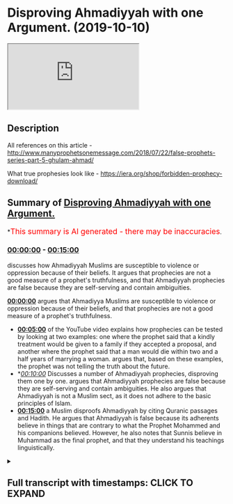# Disproving Ahmadiyyah with one Argument. (2019-10-10)

<iframe loading='lazy' src='https://www.youtube.com/embed/tFXReth0BEM'></iframe>

## Description

All references on this article  - http://www.manyprophetsonemessage.com/2018/07/22/false-prophets-series-part-5-ghulam-ahmad/

What true prophesies look like - https://iera.org/shop/forbidden-prophecy-download/

## Summary of [Disproving Ahmadiyyah with one Argument.](https://www.youtube.com/watch?v=tFXReth0BEM)


*<span style="color:red; font-size:125%">This summary is AI generated - there may be inaccuracies</span>.

### [00:00:00](https://www.youtube.com/watch?v=tFXReth0BEM&t=0) - [00:15:00](https://www.youtube.com/watch?v=tFXReth0BEM&t=900)

 discusses how Ahmadiyyah Muslims are susceptible to violence or oppression because of their beliefs. It argues that prophecies are not a good measure of a prophet's truthfulness, and that Ahmadiyyah prophecies are false because they are self-serving and contain ambiguities.

**[00:00:00](https://www.youtube.com/watch?v=tFXReth0BEM&t=0)**  argues that Ahmadiyya Muslims are susceptible to violence or oppression because of their beliefs, and that prophecies are not a good measure of a prophet's truthfulness.
* **[00:05:00](https://www.youtube.com/watch?v=tFXReth0BEM&t=300)** of the YouTube video explains how prophecies can be tested by looking at two examples: one where the prophet said that a kindly treatment would be given to a family if they accepted a proposal, and another where the prophet said that a man would die within two and a half years of marrying a woman. argues that, based on these examples, the prophet was not telling the truth about the future.
* **[00:10:00](https://www.youtube.com/watch?v=tFXReth0BEM&t=600)* Discusses a number of Ahmadiyyah prophecies, disproving them one by one. argues that Ahmadiyyah prophecies are false because they are self-serving and contain ambiguities. He also argues that Ahmadiyyah is not a Muslim sect, as it does not adhere to the basic principles of Islam.
* **[00:15:00](https://www.youtube.com/watch?v=tFXReth0BEM&t=900)**  a Muslim disproofs Ahmadiyyah by citing Quranic passages and Hadith. He argues that Ahmadiyyah is false because its adherents believe in things that are contrary to what the Prophet Mohammed and his companions believed. However, he also notes that Sunnis believe in Muhammad as the final prophet, and that they understand his teachings linguistically.

<details><summary><h2>Full transcript with timestamps: CLICK TO EXPAND</h2></summary>

[0:00:00](https://youtu.be/tFXReth0BEM?t=0) Salam alaikum warahmatullahi what I care  
[0:00:02](https://youtu.be/tFXReth0BEM?t=2) - how are you guys doing and this is a  
[0:00:04](https://youtu.be/tFXReth0BEM?t=4) short video hopefully which is meant to  
[0:00:07](https://youtu.be/tFXReth0BEM?t=7) elucidate our brothers and humanity from  
[0:00:11](https://youtu.be/tFXReth0BEM?t=11) the at midi community of course we  
[0:00:14](https://youtu.be/tFXReth0BEM?t=14) understand that the ahmadiyya community  
[0:00:16](https://youtu.be/tFXReth0BEM?t=16) is a small community of about ten  
[0:00:19](https://youtu.be/tFXReth0BEM?t=19) million people worldwide according to  
[0:00:21](https://youtu.be/tFXReth0BEM?t=21) statistics and then we also understand  
[0:00:23](https://youtu.be/tFXReth0BEM?t=23) that they because of that because of  
[0:00:26](https://youtu.be/tFXReth0BEM?t=26) that may be susceptible to kind of  
[0:00:29](https://youtu.be/tFXReth0BEM?t=29) violence or oppression all these things  
[0:00:31](https://youtu.be/tFXReth0BEM?t=31) Wow so the first thing we should  
[0:00:33](https://youtu.be/tFXReth0BEM?t=33) actually sell by saying is that whenever  
[0:00:36](https://youtu.be/tFXReth0BEM?t=36) you see people who who are susceptible  
[0:00:40](https://youtu.be/tFXReth0BEM?t=40) to those things we should be careful not  
[0:00:42](https://youtu.be/tFXReth0BEM?t=42) to twist you know ideological points of  
[0:00:45](https://youtu.be/tFXReth0BEM?t=45) contention theological points of  
[0:00:47](https://youtu.be/tFXReth0BEM?t=47) contention which I'm going to raise in  
[0:00:48](https://youtu.be/tFXReth0BEM?t=48) fact in this video to religious violence  
[0:00:52](https://youtu.be/tFXReth0BEM?t=52) or oppression or anything like that so  
[0:00:55](https://youtu.be/tFXReth0BEM?t=55) that's that's a disclaimer that I want  
[0:00:56](https://youtu.be/tFXReth0BEM?t=56) to make and just for those who don't  
[0:00:58](https://youtu.be/tFXReth0BEM?t=58) understand who and what the Atman is aa  
[0:01:02](https://youtu.be/tFXReth0BEM?t=62) the admin is are a group of people who  
[0:01:04](https://youtu.be/tFXReth0BEM?t=64) believe in the Quran the veracity of the  
[0:01:06](https://youtu.be/tFXReth0BEM?t=66) Quran and they actually even believe in  
[0:01:09](https://youtu.be/tFXReth0BEM?t=69) the son now the you know the the  
[0:01:11](https://youtu.be/tFXReth0BEM?t=71) literature of the Muslims of the Sunni  
[0:01:14](https://youtu.be/tFXReth0BEM?t=74) Muslims like Bukhari Muslim etc and what  
[0:01:18](https://youtu.be/tFXReth0BEM?t=78) they also believe which is what  
[0:01:19](https://youtu.be/tFXReth0BEM?t=79) separates them from the main body of  
[0:01:21](https://youtu.be/tFXReth0BEM?t=81) Sunni Islam and Shia Islam the fact that  
[0:01:25](https://youtu.be/tFXReth0BEM?t=85) there was a prophet that came after they  
[0:01:26](https://youtu.be/tFXReth0BEM?t=86) call him what I'm Ahmed now this man was  
[0:01:28](https://youtu.be/tFXReth0BEM?t=88) a man who was born 1835 and died in 1908  
[0:01:32](https://youtu.be/tFXReth0BEM?t=92) and was in British occupied India at  
[0:01:36](https://youtu.be/tFXReth0BEM?t=96) that time now I'm not gonna go to  
[0:01:38](https://youtu.be/tFXReth0BEM?t=98) conspiracy theories about him lazing and  
[0:01:40](https://youtu.be/tFXReth0BEM?t=100) conspiring with the British it of course  
[0:01:42](https://youtu.be/tFXReth0BEM?t=102) this is the main stream kind of  
[0:01:44](https://youtu.be/tFXReth0BEM?t=104) narrative within Sunni circles which is  
[0:01:47](https://youtu.be/tFXReth0BEM?t=107) that you know he was conspiring with a  
[0:01:49](https://youtu.be/tFXReth0BEM?t=109) British or he was enacting the British  
[0:01:51](https://youtu.be/tFXReth0BEM?t=111) will in that you know he kind of unquiet  
[0:01:57](https://youtu.be/tFXReth0BEM?t=117) eyes the the obligation of jihad  
[0:02:01](https://youtu.be/tFXReth0BEM?t=121) physical fighting back because the  
[0:02:04](https://youtu.be/tFXReth0BEM?t=124) British at that time they had an agenda  
[0:02:07](https://youtu.be/tFXReth0BEM?t=127) of course to to  
[0:02:11](https://youtu.be/tFXReth0BEM?t=131) do you militarize if you like the  
[0:02:14](https://youtu.be/tFXReth0BEM?t=134) aggressing military elements of the  
[0:02:17](https://youtu.be/tFXReth0BEM?t=137) indian colonial people's that's that's a  
[0:02:21](https://youtu.be/tFXReth0BEM?t=141) conspiracy i will call it or it could be  
[0:02:23](https://youtu.be/tFXReth0BEM?t=143) true  
[0:02:23](https://youtu.be/tFXReth0BEM?t=143) i'm not going into the details of this  
[0:02:25](https://youtu.be/tFXReth0BEM?t=145) now because it's not my area of interest  
[0:02:27](https://youtu.be/tFXReth0BEM?t=147) at this point in time but it's important  
[0:02:30](https://youtu.be/tFXReth0BEM?t=150) just to know what kind of narratives are  
[0:02:32](https://youtu.be/tFXReth0BEM?t=152) out there now here's what I do want to  
[0:02:34](https://youtu.be/tFXReth0BEM?t=154) say what you think is very important how  
[0:02:37](https://youtu.be/tFXReth0BEM?t=157) do we know a profit is a profit this is  
[0:02:39](https://youtu.be/tFXReth0BEM?t=159) a good question  
[0:02:40](https://youtu.be/tFXReth0BEM?t=160) okay how do we know a profit is a profit  
[0:02:41](https://youtu.be/tFXReth0BEM?t=161) now in the Islamic tradition I've  
[0:02:43](https://youtu.be/tFXReth0BEM?t=163) already made the argument that from a  
[0:02:45](https://youtu.be/tFXReth0BEM?t=165) completely textual basis that they  
[0:02:48](https://youtu.be/tFXReth0BEM?t=168) cannot be seen to be any profit that  
[0:02:49](https://youtu.be/tFXReth0BEM?t=169) comes after Prophet Muhammad why because  
[0:02:52](https://youtu.be/tFXReth0BEM?t=172) of the versions of lab where he's  
[0:02:54](https://youtu.be/tFXReth0BEM?t=174) referred to as hot and hot in the  
[0:02:56](https://youtu.be/tFXReth0BEM?t=176) beginning so that he's the scene of the  
[0:03:00](https://youtu.be/tFXReth0BEM?t=180) profits point is also the final prophet  
[0:03:02](https://youtu.be/tFXReth0BEM?t=182) now linguists and professor hoon  
[0:03:04](https://youtu.be/tFXReth0BEM?t=184) exegetes of the Quran through all of  
[0:03:06](https://youtu.be/tFXReth0BEM?t=186) history have said that this means that  
[0:03:08](https://youtu.be/tFXReth0BEM?t=188) he is the final prophet the Prophet  
[0:03:09](https://youtu.be/tFXReth0BEM?t=189) himself said in Buhari  
[0:03:11](https://youtu.be/tFXReth0BEM?t=191) in many different anyway I have in fact  
[0:03:13](https://youtu.be/tFXReth0BEM?t=193) different narrations that let it be  
[0:03:15](https://youtu.be/tFXReth0BEM?t=195) about me there's no prophet afternoon  
[0:03:16](https://youtu.be/tFXReth0BEM?t=196) now this is the strongest argument and  
[0:03:18](https://youtu.be/tFXReth0BEM?t=198) there are many arguments which are  
[0:03:19](https://youtu.be/tFXReth0BEM?t=199) subsidiary to those arguments we shall  
[0:03:21](https://youtu.be/tFXReth0BEM?t=201) meet to show that there cannot be a  
[0:03:24](https://youtu.be/tFXReth0BEM?t=204) prophet after prophet Muhammad from an  
[0:03:26](https://youtu.be/tFXReth0BEM?t=206) Islamic perspective however there's an  
[0:03:28](https://youtu.be/tFXReth0BEM?t=208) argument I want to make today which is a  
[0:03:30](https://youtu.be/tFXReth0BEM?t=210) different kind of argument you see well  
[0:03:32](https://youtu.be/tFXReth0BEM?t=212) I'm with himself who as we've said was  
[0:03:35](https://youtu.be/tFXReth0BEM?t=215) quite modern man in terms of his  
[0:03:36](https://youtu.be/tFXReth0BEM?t=216) political placement  
[0:03:38](https://youtu.be/tFXReth0BEM?t=218) he says the following he says that to  
[0:03:41](https://youtu.be/tFXReth0BEM?t=221) draw to judge my truthfulness or lies  
[0:03:43](https://youtu.be/tFXReth0BEM?t=223) there is no better test than prophesies  
[0:03:46](https://youtu.be/tFXReth0BEM?t=226) and he also said let it be known to the  
[0:03:49](https://youtu.be/tFXReth0BEM?t=229) unbelieving persons that my truthfulness  
[0:03:51](https://youtu.be/tFXReth0BEM?t=231) or false will be judged on my prophecies  
[0:03:53](https://youtu.be/tFXReth0BEM?t=233) there is no other touchstone for it and  
[0:03:56](https://youtu.be/tFXReth0BEM?t=236) of course I'm going to provide an  
[0:03:58](https://youtu.be/tFXReth0BEM?t=238) article with all of the references for  
[0:04:02](https://youtu.be/tFXReth0BEM?t=242) these things that he said so what he's  
[0:04:04](https://youtu.be/tFXReth0BEM?t=244) saying is and this is mentioned just  
[0:04:09](https://youtu.be/tFXReth0BEM?t=249) mentioned you know  
[0:04:17](https://youtu.be/tFXReth0BEM?t=257) in Boots where I will show you the  
[0:04:20](https://youtu.be/tFXReth0BEM?t=260) evidences for the references for those  
[0:04:23](https://youtu.be/tFXReth0BEM?t=263) particular quotations I just came as I'm  
[0:04:26](https://youtu.be/tFXReth0BEM?t=266) finding those quotations what I'm gonna  
[0:04:27](https://youtu.be/tFXReth0BEM?t=267) say is that I believe that what a madman  
[0:04:29](https://youtu.be/tFXReth0BEM?t=269) is actually right these points in fact  
[0:04:32](https://youtu.be/tFXReth0BEM?t=272) it is a good point to make that  
[0:04:34](https://youtu.be/tFXReth0BEM?t=274) prophecies are wise required for example  
[0:04:36](https://youtu.be/tFXReth0BEM?t=276) those two things to judge my  
[0:04:38](https://youtu.be/tFXReth0BEM?t=278) truthfulness of lives is no business and  
[0:04:40](https://youtu.be/tFXReth0BEM?t=280) prophecies is mentioned in a book called  
[0:04:42](https://youtu.be/tFXReth0BEM?t=282) rahani Mazzini the volume 19 page 288 is  
[0:04:47](https://youtu.be/tFXReth0BEM?t=287) also let it be known to the unbelieving  
[0:04:49](https://youtu.be/tFXReth0BEM?t=289) persons that my truthfulness or false  
[0:04:51](https://youtu.be/tFXReth0BEM?t=291) winters am uneasy there is no better  
[0:04:53](https://youtu.be/tFXReth0BEM?t=293) touchstone for it is in Amenas he mocked  
[0:04:55](https://youtu.be/tFXReth0BEM?t=295) he Islam page 208 of these references I  
[0:04:59](https://youtu.be/tFXReth0BEM?t=299) will provide in an article which I'm  
[0:05:02](https://youtu.be/tFXReth0BEM?t=302) basing it on this research on now having  
[0:05:05](https://youtu.be/tFXReth0BEM?t=305) said that he's saying basically my  
[0:05:06](https://youtu.be/tFXReth0BEM?t=306) prophecies which is my predictions of  
[0:05:08](https://youtu.be/tFXReth0BEM?t=308) the future this is the touchstone to  
[0:05:11](https://youtu.be/tFXReth0BEM?t=311) know if I'm truthful and I think this is  
[0:05:12](https://youtu.be/tFXReth0BEM?t=312) a very fair test because if someone is  
[0:05:14](https://youtu.be/tFXReth0BEM?t=314) being divinely inspired if someone is  
[0:05:17](https://youtu.be/tFXReth0BEM?t=317) being divinely inspired they should be  
[0:05:19](https://youtu.be/tFXReth0BEM?t=319) in fact yeah telling the truth about the  
[0:05:22](https://youtu.be/tFXReth0BEM?t=322) future because if God is all-knowing he  
[0:05:23](https://youtu.be/tFXReth0BEM?t=323) knows the future as well  
[0:05:24](https://youtu.be/tFXReth0BEM?t=324) very fair enough and that is actually  
[0:05:26](https://youtu.be/tFXReth0BEM?t=326) one of the challenges we as Muslims make  
[0:05:28](https://youtu.be/tFXReth0BEM?t=328) to non-muslims that if the Prophet had  
[0:05:31](https://youtu.be/tFXReth0BEM?t=331) made a prediction of the future that is  
[0:05:33](https://youtu.be/tFXReth0BEM?t=333) time-bound  
[0:05:34](https://youtu.be/tFXReth0BEM?t=334) for example place bound that ship have  
[0:05:38](https://youtu.be/tFXReth0BEM?t=338) materialized and if it can be falsified  
[0:05:39](https://youtu.be/tFXReth0BEM?t=339) this effectively falsify his prophethood  
[0:05:42](https://youtu.be/tFXReth0BEM?t=342) it's a very fair enough test because no  
[0:05:44](https://youtu.be/tFXReth0BEM?t=344) one knows the future for sure now I want  
[0:05:47](https://youtu.be/tFXReth0BEM?t=347) to just introduce you to two prophecies  
[0:05:48](https://youtu.be/tFXReth0BEM?t=348) or two or three prophecies that will I'm  
[0:05:50](https://youtu.be/tFXReth0BEM?t=350) adamant made and we want to look at  
[0:05:51](https://youtu.be/tFXReth0BEM?t=351) these prophecies and see was he telling  
[0:05:53](https://youtu.be/tFXReth0BEM?t=353) the truth or not he says what a madman  
[0:05:57](https://youtu.be/tFXReth0BEM?t=357) says in the following he says it was  
[0:05:59](https://youtu.be/tFXReth0BEM?t=359) revealed to me by the Most High God that  
[0:06:03](https://youtu.be/tFXReth0BEM?t=363) I should seek the hand of Ahmed begs  
[0:06:05](https://youtu.be/tFXReth0BEM?t=365) Eldar eldest daughter and to tell them  
[0:06:08](https://youtu.be/tFXReth0BEM?t=368) that a kindly treatment shall be dealt  
[0:06:11](https://youtu.be/tFXReth0BEM?t=371) to them if they accept the proposal and  
[0:06:13](https://youtu.be/tFXReth0BEM?t=373) that this marriage shall bring to them  
[0:06:15](https://youtu.be/tFXReth0BEM?t=375) blessings and blissful beatitude but if  
[0:06:18](https://youtu.be/tFXReth0BEM?t=378) they should refuse to do so the end of  
[0:06:21](https://youtu.be/tFXReth0BEM?t=381) the girl shall be very sad  
[0:06:23](https://youtu.be/tFXReth0BEM?t=383) and the man who shall marry her shall  
[0:06:26](https://youtu.be/tFXReth0BEM?t=386) die  
[0:06:26](https://youtu.be/tFXReth0BEM?t=386) within two and a half years and her  
[0:06:28](https://youtu.be/tFXReth0BEM?t=388) father within three years from the date  
[0:06:30](https://youtu.be/tFXReth0BEM?t=390) of marriage God the most high will  
[0:06:33](https://youtu.be/tFXReth0BEM?t=393) remove every obstacle in the end bring  
[0:06:36](https://youtu.be/tFXReth0BEM?t=396) her into marriage with me Tocqueville  
[0:06:38](https://youtu.be/tFXReth0BEM?t=398) Allah saying this yeah and turn the  
[0:06:40](https://youtu.be/tFXReth0BEM?t=400) irreligious people into Muslims and  
[0:06:42](https://youtu.be/tFXReth0BEM?t=402) bring to guidance those who have lost  
[0:06:45](https://youtu.be/tFXReth0BEM?t=405) the right path it's very clear what a  
[0:06:49](https://youtu.be/tFXReth0BEM?t=409) madman is saying that he will marry this  
[0:06:51](https://youtu.be/tFXReth0BEM?t=411) woman  
[0:06:52](https://youtu.be/tFXReth0BEM?t=412) whose name is Mohammad II Begum yeah  
[0:06:55](https://youtu.be/tFXReth0BEM?t=415) he's saying that will happen in this  
[0:06:56](https://youtu.be/tFXReth0BEM?t=416) time if this doesn't happen and so on  
[0:06:58](https://youtu.be/tFXReth0BEM?t=418) then we problematic now highs will jump  
[0:07:01](https://youtu.be/tFXReth0BEM?t=421) on this and say well hold on he says  
[0:07:02](https://youtu.be/tFXReth0BEM?t=422) that if the people repent there was a  
[0:07:04](https://youtu.be/tFXReth0BEM?t=424) condition of repentance the family if  
[0:07:06](https://youtu.be/tFXReth0BEM?t=426) the family doesn't repent then all these  
[0:07:08](https://youtu.be/tFXReth0BEM?t=428) things will happen however even after a  
[0:07:11](https://youtu.be/tFXReth0BEM?t=431) family was sending because they got a  
[0:07:13](https://youtu.be/tFXReth0BEM?t=433) little bit worried actually maybe this  
[0:07:14](https://youtu.be/tFXReth0BEM?t=434) guy is telling the truth the family side  
[0:07:16](https://youtu.be/tFXReth0BEM?t=436) writing you know letters of apology to  
[0:07:18](https://youtu.be/tFXReth0BEM?t=438) the two and so on even after that he  
[0:07:22](https://youtu.be/tFXReth0BEM?t=442) reiterated so a company because of  
[0:07:24](https://youtu.be/tFXReth0BEM?t=444) repentance he reiterated the same  
[0:07:26](https://youtu.be/tFXReth0BEM?t=446) message she said even after they  
[0:07:29](https://youtu.be/tFXReth0BEM?t=449) supposedly you know apologized and so on  
[0:07:31](https://youtu.be/tFXReth0BEM?t=451) but the death of Ahmed but beg broke  
[0:07:34](https://youtu.be/tFXReth0BEM?t=454) their backs and this was why they sent  
[0:07:36](https://youtu.be/tFXReth0BEM?t=456) letters of apology and regret so he's  
[0:07:38](https://youtu.be/tFXReth0BEM?t=458) acknowledging that they said assembly is  
[0:07:40](https://youtu.be/tFXReth0BEM?t=460) of a program as they were struck by fear  
[0:07:43](https://youtu.be/tFXReth0BEM?t=463) and terror in their hearts it was  
[0:07:44](https://youtu.be/tFXReth0BEM?t=464) essential that God the Most High  
[0:07:46](https://youtu.be/tFXReth0BEM?t=466) according to his ancient way postponed  
[0:07:48](https://youtu.be/tFXReth0BEM?t=468) the day of punishment to some later time  
[0:07:50](https://youtu.be/tFXReth0BEM?t=470) that is to the time when those people  
[0:07:53](https://youtu.be/tFXReth0BEM?t=473) again turned back fully to another time  
[0:07:56](https://youtu.be/tFXReth0BEM?t=476) of fearing and turning to God is  
[0:07:58](https://youtu.be/tFXReth0BEM?t=478) displayed as proved by the whole of the  
[0:08:00](https://youtu.be/tFXReth0BEM?t=480) Quran but the essence of the prophecy  
[0:08:03](https://youtu.be/tFXReth0BEM?t=483) that this woman will enter into this  
[0:08:05](https://youtu.be/tFXReth0BEM?t=485) marriage with me is an absolute fate  
[0:08:08](https://youtu.be/tFXReth0BEM?t=488) isn't a discovery is an absolute fate  
[0:08:11](https://youtu.be/tFXReth0BEM?t=491) which cannot be averted now this is  
[0:08:14](https://youtu.be/tFXReth0BEM?t=494) clear even after the so-called  
[0:08:16](https://youtu.be/tFXReth0BEM?t=496) repentance and apology so absolute faith  
[0:08:18](https://youtu.be/tFXReth0BEM?t=498) which were which one cannot be averted  
[0:08:20](https://youtu.be/tFXReth0BEM?t=500) he says so after these days when God the  
[0:08:22](https://youtu.be/tFXReth0BEM?t=502) most high sees that these people's  
[0:08:24](https://youtu.be/tFXReth0BEM?t=504) hearts have hardened and that they have  
[0:08:26](https://youtu.be/tFXReth0BEM?t=506) not valued the few days of respite and  
[0:08:29](https://youtu.be/tFXReth0BEM?t=509) relaxation given to them then he will  
[0:08:31](https://youtu.be/tFXReth0BEM?t=511) turn to the fulfillment of the prophecy  
[0:08:33](https://youtu.be/tFXReth0BEM?t=513) of his holy word  
[0:08:35](https://youtu.be/tFXReth0BEM?t=515) so you can't say that because of all the  
[0:08:37](https://youtu.be/tFXReth0BEM?t=517) family repented because here saying he's  
[0:08:38](https://youtu.be/tFXReth0BEM?t=518) definitely she's been definitely to be  
[0:08:39](https://youtu.be/tFXReth0BEM?t=519) married with me what did this happen  
[0:08:45](https://youtu.be/tFXReth0BEM?t=525) was he ever married to Mohamed he bigger  
[0:08:47](https://youtu.be/tFXReth0BEM?t=527) this is the question we have to ask  
[0:08:49](https://youtu.be/tFXReth0BEM?t=529) because this was saying it's absolute  
[0:08:50](https://youtu.be/tFXReth0BEM?t=530) the answer is no he never married her  
[0:08:54](https://youtu.be/tFXReth0BEM?t=534) and there's no evidence like he married  
[0:08:55](https://youtu.be/tFXReth0BEM?t=535) her in fact she got married to another  
[0:08:56](https://youtu.be/tFXReth0BEM?t=536) man now then all those bad things happen  
[0:08:59](https://youtu.be/tFXReth0BEM?t=539) to Mohammed he Begum did you know did  
[0:09:03](https://youtu.be/tFXReth0BEM?t=543) Allah break their backs and so on no  
[0:09:05](https://youtu.be/tFXReth0BEM?t=545) more so the question is how can his  
[0:09:09](https://youtu.be/tFXReth0BEM?t=549) prophecy be wrong if he knows the future  
[0:09:10](https://youtu.be/tFXReth0BEM?t=550) it seems someone may be a critical say  
[0:09:14](https://youtu.be/tFXReth0BEM?t=554) this man really wanted to get married to  
[0:09:15](https://youtu.be/tFXReth0BEM?t=555) this woman was using fear tactics to try  
[0:09:19](https://youtu.be/tFXReth0BEM?t=559) to persuade the woman for marriage but  
[0:09:22](https://youtu.be/tFXReth0BEM?t=562) that never materialized but  
[0:09:24](https://youtu.be/tFXReth0BEM?t=564) unfortunately what that did is it put  
[0:09:26](https://youtu.be/tFXReth0BEM?t=566) the cat in with the pigeons it put the  
[0:09:27](https://youtu.be/tFXReth0BEM?t=567) spanner in with the Woodworks because  
[0:09:29](https://youtu.be/tFXReth0BEM?t=569) now we can say that this is a false  
[0:09:31](https://youtu.be/tFXReth0BEM?t=571) prophecy which effectively you could  
[0:09:34](https://youtu.be/tFXReth0BEM?t=574) argue falsifies his whole claim to  
[0:09:38](https://youtu.be/tFXReth0BEM?t=578) profit so by the way he says this and  
[0:09:42](https://youtu.be/tFXReth0BEM?t=582) I'll give you the references in the  
[0:09:44](https://youtu.be/tFXReth0BEM?t=584) article you can check the other comfort  
[0:09:45](https://youtu.be/tFXReth0BEM?t=585) in the description box  
[0:09:46](https://youtu.be/tFXReth0BEM?t=586) by the way of prophecy the exalted God  
[0:09:49](https://youtu.be/tFXReth0BEM?t=589) revealed him to his number one that  
[0:09:51](https://youtu.be/tFXReth0BEM?t=591) ultimately the elder daughter of Mirza  
[0:09:53](https://youtu.be/tFXReth0BEM?t=593) Ahmed Beck son of menahalim Beck would  
[0:09:57](https://youtu.be/tFXReth0BEM?t=597) be married to me these people will  
[0:09:59](https://youtu.be/tFXReth0BEM?t=599) resort to great hostility and would put  
[0:10:01](https://youtu.be/tFXReth0BEM?t=601) many obstacles in the way but in the end  
[0:10:03](https://youtu.be/tFXReth0BEM?t=603) it would surely take place the exalted  
[0:10:06](https://youtu.be/tFXReth0BEM?t=606) God by all possible means bring her to  
[0:10:08](https://youtu.be/tFXReth0BEM?t=608) me  
[0:10:09](https://youtu.be/tFXReth0BEM?t=609) whether a virgin or a widow and would  
[0:10:11](https://youtu.be/tFXReth0BEM?t=611) remove all impediments and would of  
[0:10:13](https://youtu.be/tFXReth0BEM?t=613) necessity to the Sun and no one will be  
[0:10:17](https://youtu.be/tFXReth0BEM?t=617) able to prevent it yeah if this has been  
[0:10:21](https://youtu.be/tFXReth0BEM?t=621) in the hadith literature of the Salim  
[0:10:24](https://youtu.be/tFXReth0BEM?t=624) that he was saying that this is gonna  
[0:10:26](https://youtu.be/tFXReth0BEM?t=626) happen I'm gonna marry this woman and he  
[0:10:28](https://youtu.be/tFXReth0BEM?t=628) never did it imagine what the Orientals  
[0:10:29](https://youtu.be/tFXReth0BEM?t=629) would be doing they'll be having a field  
[0:10:31](https://youtu.be/tFXReth0BEM?t=631) day with this information now look at  
[0:10:36](https://youtu.be/tFXReth0BEM?t=636) this  
[0:10:36](https://youtu.be/tFXReth0BEM?t=636) in addition to this false prophecy yeah  
[0:10:38](https://youtu.be/tFXReth0BEM?t=638) secondary one he says it is God's  
[0:10:41](https://youtu.be/tFXReth0BEM?t=641) intention this is him again God's  
[0:10:44](https://youtu.be/tFXReth0BEM?t=644) intention that he will bring two ladies  
[0:10:46](https://youtu.be/tFXReth0BEM?t=646) in my wedlock  
[0:10:48](https://youtu.be/tFXReth0BEM?t=648) one will be a virgin and the other a  
[0:10:50](https://youtu.be/tFXReth0BEM?t=650) widow  
[0:10:51](https://youtu.be/tFXReth0BEM?t=651) therefore this inspiration now as  
[0:10:53](https://youtu.be/tFXReth0BEM?t=653) related to the version has been  
[0:10:55](https://youtu.be/tFXReth0BEM?t=655) fulfilled and presented by the grace of  
[0:10:57](https://youtu.be/tFXReth0BEM?t=657) God I have four sons from it this wife  
[0:10:59](https://youtu.be/tFXReth0BEM?t=659) I'm still waiting for the fulfillment of  
[0:11:01](https://youtu.be/tFXReth0BEM?t=661) the inspiration regarding Widow now the  
[0:11:03](https://youtu.be/tFXReth0BEM?t=663) thing is what I'm not married twice most  
[0:11:04](https://youtu.be/tFXReth0BEM?t=664) two versions he married twice before and  
[0:11:07](https://youtu.be/tFXReth0BEM?t=667) he married - harmik Bibi and no strategy  
[0:11:09](https://youtu.be/tFXReth0BEM?t=669) em bigger both of them yes both of them  
[0:11:13](https://youtu.be/tFXReth0BEM?t=673) are virgins now the question is he said  
[0:11:15](https://youtu.be/tFXReth0BEM?t=675) I'm gonna marry a virgin and the widow  
[0:11:16](https://youtu.be/tFXReth0BEM?t=676) so wait a minute we should do it the  
[0:11:19](https://youtu.be/tFXReth0BEM?t=679) other way Widow that he married well  
[0:11:21](https://youtu.be/tFXReth0BEM?t=681) someone can argue well when he married  
[0:11:23](https://youtu.be/tFXReth0BEM?t=683) her she was no longer a virgin okay well  
[0:11:26](https://youtu.be/tFXReth0BEM?t=686) this is the when she outlived him so she  
[0:11:28](https://youtu.be/tFXReth0BEM?t=688) became a widow but doesn't work like  
[0:11:30](https://youtu.be/tFXReth0BEM?t=690) that because he said he'll bring him -  
[0:11:32](https://youtu.be/tFXReth0BEM?t=692) no I - my wedlock eonni  
[0:11:35](https://youtu.be/tFXReth0BEM?t=695) that she was in that state of being a  
[0:11:36](https://youtu.be/tFXReth0BEM?t=696) widow already and then she was brought  
[0:11:39](https://youtu.be/tFXReth0BEM?t=699) to my weblog not that I made her the  
[0:11:41](https://youtu.be/tFXReth0BEM?t=701) widow or because of me she became a  
[0:11:43](https://youtu.be/tFXReth0BEM?t=703) widow Yani  
[0:11:44](https://youtu.be/tFXReth0BEM?t=704) so the two things here are interlinked  
[0:11:46](https://youtu.be/tFXReth0BEM?t=706) false prophecies relating to marriage  
[0:11:48](https://youtu.be/tFXReth0BEM?t=708) and so obviously someone will argue if  
[0:11:51](https://youtu.be/tFXReth0BEM?t=711) there was an oriental census  
[0:11:53](https://youtu.be/tFXReth0BEM?t=713) [Music]  
[0:11:54](https://youtu.be/tFXReth0BEM?t=714) self-serving prophesies because you want  
[0:11:57](https://youtu.be/tFXReth0BEM?t=717) to marry the Orient this will sell us  
[0:11:59](https://youtu.be/tFXReth0BEM?t=719) you want to hear the problem on tomorrow  
[0:12:00](https://youtu.be/tFXReth0BEM?t=720) and therefore you say you're gonna marry  
[0:12:02](https://youtu.be/tFXReth0BEM?t=722) this otherwise break your back to sand  
[0:12:03](https://youtu.be/tFXReth0BEM?t=723) that they would have a field day with  
[0:12:05](https://youtu.be/tFXReth0BEM?t=725) this and that he did not marry and so on  
[0:12:08](https://youtu.be/tFXReth0BEM?t=728) so forth by him  
[0:12:09](https://youtu.be/tFXReth0BEM?t=729) so imagine if it was us as the Sunni  
[0:12:11](https://youtu.be/tFXReth0BEM?t=731) Muslims will be here elated in front of  
[0:12:14](https://youtu.be/tFXReth0BEM?t=734) the international community with such  
[0:12:16](https://youtu.be/tFXReth0BEM?t=736) false prophecies  
[0:12:17](https://youtu.be/tFXReth0BEM?t=737) moreover well I'm Ahmed said I shall die  
[0:12:21](https://youtu.be/tFXReth0BEM?t=741) in Mecca or Medina and the man never  
[0:12:24](https://youtu.be/tFXReth0BEM?t=744) stepped foot in Mecca or Medina what  
[0:12:26](https://youtu.be/tFXReth0BEM?t=746) more do you want  
[0:12:27](https://youtu.be/tFXReth0BEM?t=747) ladies and gentlemen let's read the  
[0:12:29](https://youtu.be/tFXReth0BEM?t=749) whole thing are you taking out of  
[0:12:30](https://youtu.be/tFXReth0BEM?t=750) context  
[0:12:30](https://youtu.be/tFXReth0BEM?t=750) I don't think me brother because you  
[0:12:32](https://youtu.be/tFXReth0BEM?t=752) need you so this I shall die in Mecca  
[0:12:34](https://youtu.be/tFXReth0BEM?t=754) Medina means that before my death I  
[0:12:37](https://youtu.be/tFXReth0BEM?t=757) shall be bestowed victory like that of  
[0:12:39](https://youtu.be/tFXReth0BEM?t=759) madcap listen to this that I should say  
[0:12:41](https://youtu.be/tFXReth0BEM?t=761) that the holy prophet had vanquished his  
[0:12:43](https://youtu.be/tFXReth0BEM?t=763) enemies through them  
[0:12:44](https://youtu.be/tFXReth0BEM?t=764) sensation of majestic signs of Allah so  
[0:12:46](https://youtu.be/tFXReth0BEM?t=766) it will happen now the second meaning is  
[0:12:48](https://youtu.be/tFXReth0BEM?t=768) that before my death I shall bestow the  
[0:12:50](https://youtu.be/tFXReth0BEM?t=770) victory like that of Medina which means  
[0:12:53](https://youtu.be/tFXReth0BEM?t=773) that people's heart will be their own  
[0:12:55](https://youtu.be/tFXReth0BEM?t=775) inclined towards me the phrase God has  
[0:12:59](https://youtu.be/tFXReth0BEM?t=779) decreed I and my messengers shall  
[0:13:01](https://youtu.be/tFXReth0BEM?t=781) prevail points of victory like that was  
[0:13:03](https://youtu.be/tFXReth0BEM?t=783) Mecca and the phrase peace is the word  
[0:13:06](https://youtu.be/tFXReth0BEM?t=786) for my merciful look point to a picture  
[0:13:07](https://youtu.be/tFXReth0BEM?t=787) like that of Medina wait a minute  
[0:13:09](https://youtu.be/tFXReth0BEM?t=789) ten million people in the world which is  
[0:13:10](https://youtu.be/tFXReth0BEM?t=790) the side the size of London as a  
[0:13:12](https://youtu.be/tFXReth0BEM?t=792) religious community what Mecca Medina  
[0:13:14](https://youtu.be/tFXReth0BEM?t=794) I'm sorry to say how can you even  
[0:13:16](https://youtu.be/tFXReth0BEM?t=796) compare the victory of Muhammad's Allah  
[0:13:18](https://youtu.be/tFXReth0BEM?t=798) as something was stretched yeah from  
[0:13:21](https://youtu.be/tFXReth0BEM?t=801) Michelle a calamity never of Arabia from  
[0:13:24](https://youtu.be/tFXReth0BEM?t=804) the east part the worst is the worst  
[0:13:25](https://youtu.be/tFXReth0BEM?t=805) part of the West with such Yanni sorry  
[0:13:29](https://youtu.be/tFXReth0BEM?t=809) to say in significant gains  
[0:13:32](https://youtu.be/tFXReth0BEM?t=812) comparatively from a demographic  
[0:13:33](https://youtu.be/tFXReth0BEM?t=813) perspective of Allah but then those  
[0:13:36](https://youtu.be/tFXReth0BEM?t=816) don't forget hold on I told us the truth  
[0:13:39](https://youtu.be/tFXReth0BEM?t=819) so the Kakadu he spoke the truth  
[0:13:43](https://youtu.be/tFXReth0BEM?t=823) even though in many instances he did not  
[0:13:45](https://youtu.be/tFXReth0BEM?t=825) speak the truth - he said in so saying  
[0:13:48](https://youtu.be/tFXReth0BEM?t=828) he said to judge my truthful missile  
[0:13:51](https://youtu.be/tFXReth0BEM?t=831) lies there is no better test than  
[0:13:52](https://youtu.be/tFXReth0BEM?t=832) prophesies like we use the prophecies  
[0:13:54](https://youtu.be/tFXReth0BEM?t=834) and we come to the conclusion that  
[0:13:56](https://youtu.be/tFXReth0BEM?t=836) actually when you came to predicting the  
[0:13:58](https://youtu.be/tFXReth0BEM?t=838) future you did a miserable job you did  
[0:14:01](https://youtu.be/tFXReth0BEM?t=841) not do the right thing and therefore in  
[0:14:04](https://youtu.be/tFXReth0BEM?t=844) addition to all of those evidences that  
[0:14:07](https://youtu.be/tFXReth0BEM?t=847) point to the fact that problem house our  
[0:14:08](https://youtu.be/tFXReth0BEM?t=848) salah is the final messenger you also  
[0:14:10](https://youtu.be/tFXReth0BEM?t=850) have these clear evidences to the  
[0:14:13](https://youtu.be/tFXReth0BEM?t=853) brothers to the sisters in humanity  
[0:14:15](https://youtu.be/tFXReth0BEM?t=855) there are many brothers and sisters  
[0:14:16](https://youtu.be/tFXReth0BEM?t=856) which claim which clearly show  
[0:14:19](https://youtu.be/tFXReth0BEM?t=859) unequivocally ambiguously that Allah  
[0:14:22](https://youtu.be/tFXReth0BEM?t=862) Muhammad made false prophecies with this  
[0:14:24](https://youtu.be/tFXReth0BEM?t=864) legend gentlemen why I think we have to  
[0:14:26](https://youtu.be/tFXReth0BEM?t=866) be humble and I apologize if I came  
[0:14:29](https://youtu.be/tFXReth0BEM?t=869) across the lip of passion but it's very  
[0:14:30](https://youtu.be/tFXReth0BEM?t=870) important matter if we're gonna yeah me  
[0:14:33](https://youtu.be/tFXReth0BEM?t=873) leave a sort of album I'm going to leave  
[0:14:35](https://youtu.be/tFXReth0BEM?t=875) the bulk of the Muslim  
[0:14:37](https://youtu.be/tFXReth0BEM?t=877) body in their reasoning that remark  
[0:14:39](https://youtu.be/tFXReth0BEM?t=879) system is the final perfect the question  
[0:14:41](https://youtu.be/tFXReth0BEM?t=881) is there has to be some incredibly  
[0:14:43](https://youtu.be/tFXReth0BEM?t=883) strong evidences neither this man show  
[0:14:46](https://youtu.be/tFXReth0BEM?t=886) voilá moment that he had a revelation  
[0:14:49](https://youtu.be/tFXReth0BEM?t=889) from his own words or from the  
[0:14:52](https://youtu.be/tFXReth0BEM?t=892) information that is provided up on  
[0:14:54](https://youtu.be/tFXReth0BEM?t=894) Amazon  
[0:14:55](https://youtu.be/tFXReth0BEM?t=895) we invite the brothers and sisters in a  
[0:14:57](https://youtu.be/tFXReth0BEM?t=897) comedy sect to come to a mainstream  
[0:15:00](https://youtu.be/tFXReth0BEM?t=900) Islam and shot a lot to just go back to  
[0:15:03](https://youtu.be/tFXReth0BEM?t=903) what the Sahaba believed him  
[0:15:04](https://youtu.be/tFXReth0BEM?t=904) feminine women you meant to be for buddy  
[0:15:07](https://youtu.be/tFXReth0BEM?t=907) fellow into a loafer in them at home  
[0:15:08](https://youtu.be/tFXReth0BEM?t=908) Fisher Park if I say ik fecal mobilize  
[0:15:10](https://youtu.be/tFXReth0BEM?t=910) the Quran says if they believe in what  
[0:15:12](https://youtu.be/tFXReth0BEM?t=912) you guys believe in them they're on the  
[0:15:13](https://youtu.be/tFXReth0BEM?t=913) right path and if they go away from that  
[0:15:15](https://youtu.be/tFXReth0BEM?t=915) then they are in France question I just  
[0:15:18](https://youtu.be/tFXReth0BEM?t=918) say to the brothers let's go back to  
[0:15:19](https://youtu.be/tFXReth0BEM?t=919) what the Sahaba said on these matters  
[0:15:20](https://youtu.be/tFXReth0BEM?t=920) let's see what the morph SEO Hyun said  
[0:15:22](https://youtu.be/tFXReth0BEM?t=922) let's see what the exegete said for  
[0:15:24](https://youtu.be/tFXReth0BEM?t=924) hundreds of years was the Prophet  
[0:15:26](https://youtu.be/tFXReth0BEM?t=926) Mohammed the final prophet or not did  
[0:15:28](https://youtu.be/tFXReth0BEM?t=928) they understand it linguistically as  
[0:15:29](https://youtu.be/tFXReth0BEM?t=929) that I think you'll find that they did  
[0:15:32](https://youtu.be/tFXReth0BEM?t=932) please consider Sunni Islam Andrew oh  
[0:15:36](https://youtu.be/tFXReth0BEM?t=936) happy happy happy with open arms  
[0:15:38](https://youtu.be/tFXReth0BEM?t=938) well salam alikum warahmatu allahi learn  
[0:15:40](https://youtu.be/tFXReth0BEM?t=940) it  
</details>